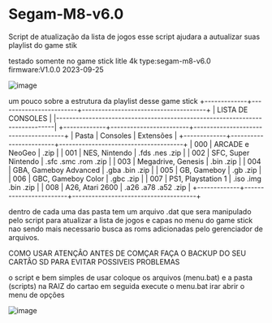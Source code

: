 # Segam-M8-v6.0
Script de atualização da lista de jogos
esse script ajudara a autualizar suas playlist do game stik

testado somente no game stick litle 4k 
type:segam-m8-v6.0
firmware:V1.0.0 2023-09-25

![image](https://github.com/user-attachments/assets/9d7f3408-b622-4cda-9641-30fd835a3859)

um pouco sobre a estrutura da playlist desse game stick
+-------------+------------------------+--------------------------------------+
|                           LISTA DE CONSOLES                                 |
|-----------------------------------------------------------------------------|
+-------------+------------------------+--------------------------------------+
| Pasta       | Consoles               | Extensões                            |
+-------------+------------------------+--------------------------------------+
| 000         | ARCADE e NeoGeo        | .zip                                 |
| 001         | NES, Nintendo          | .fds .nes .zip                       |
| 002         | SFC, Super Nintendo    | .sfc .smc .rom .zip                  |
| 003         | Megadrive, Genesis     | .bin .zip                            |
| 004         | GBA, Gameboy Advanced  | .gba .bin .zip                       |
| 005         | GB, Gameboy            | .gb .zip                             |
| 006         | GBC, Gameboy Color     | .gbc .zip                            |
| 007         | PS1, Playstation 1     | .iso .img .bin .zip                  |
| 008         | A26, Atari 2600        | .a26 .a78 .a52 .zip                  |
+-------------+------------------------+--------------------------------------+

dentro de cada uma das pasta tem um arquivo .dat que sera manipulado pelo script para atualizar a lista de jogos e capas no menu do game stick nao sendo mais necessario busca as roms 
adicionadas pelo gerenciador de arquivos.

COMO USAR
ATENÇÂO ANTES DE COMÇAR FAÇA O BACKUP DO SEU CARTÂO SD PARA EVITAR POSSIVEIS PROBLEMAS

o script e bem simples de usar coloque os arquivos (menu.bat) e a pasta (scripts) na RAIZ do cartao 
em seguida execute o menu.bat irar abrir o menu de opções

![image](https://github.com/user-attachments/assets/2f9c3d72-e8b8-43e4-a92a-7835faecb13c)



 
